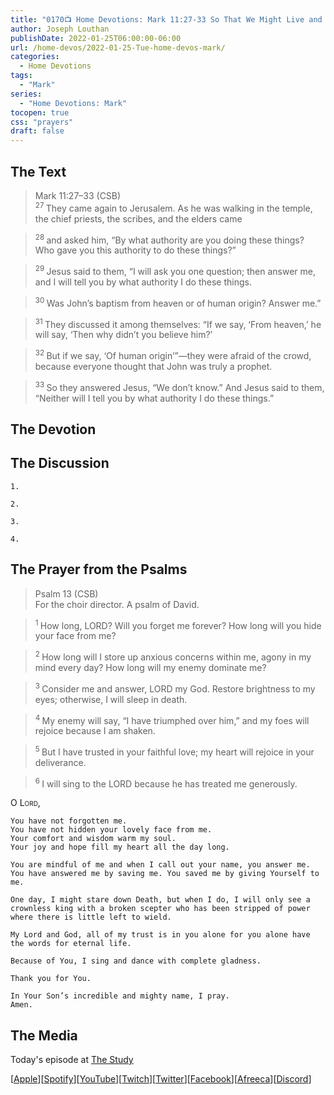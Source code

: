 ```yaml
---
title: "0170📺 Home Devotions: Mark 11:27-33 So That We Might Live and Know Him"
author: Joseph Louthan
publishDate: 2022-01-25T06:00:00-06:00
url: /home-devos/2022-01-25-Tue-home-devos-mark/
categories:
  - Home Devotions
tags:
  - "Mark"
series:
  - "Home Devotions: Mark"
tocopen: true
css: "prayers"
draft: false
---
```

## The Text

>Mark 11:27–33 (CSB)  
><sup> 27 </sup> They came again to Jerusalem. As he was walking in the temple, the chief priests, the scribes, and the elders came 

><sup> 28 </sup> and asked him, “By what authority are you doing these things? Who gave you this authority to do these things?” 

><sup> 29 </sup> Jesus said to them, “I will ask you one question; then answer me, and I will tell you by what authority I do these things. 

><sup> 30 </sup> Was John’s baptism from heaven or of human origin? Answer me.” 

><sup> 31 </sup> They discussed it among themselves: “If we say, ‘From heaven,’ he will say, ‘Then why didn’t you believe him?’ 

><sup> 32 </sup> But if we say, ‘Of human origin’”—they were afraid of the crowd, because everyone thought that John was truly a prophet. 

><sup> 33 </sup> So they answered Jesus, “We don’t know.” And Jesus said to them, “Neither will I tell you by what authority I do these things.”

## The Devotion



## The Discussion

```text
1. 
```

```text
2. 
```

```text
3. 
```

```text
4. 
```

## The Prayer from the Psalms

>Psalm 13 (CSB)  
>   For the choir director. A psalm of David. 

><sup> 1 </sup> How long, LORD? Will you forget me forever? How long will you hide your face from me? 

><sup> 2 </sup> How long will I store up anxious concerns within me, agony in my mind every day? How long will my enemy dominate me? 

><sup> 3 </sup> Consider me and answer, LORD my God. Restore brightness to my eyes; otherwise, I will sleep in death. 

><sup> 4 </sup> My enemy will say, “I have triumphed over him,” and my foes will rejoice because I am shaken. 

><sup> 5 </sup> But I have trusted in your faithful love; my heart will rejoice in your deliverance. 

><sup> 6 </sup> I will sing to the LORD because he has treated me generously.

<div style="font-variant: small-caps;">
  O Lord,
</div>

```text
You have not forgotten me.
You have not hidden your lovely face from me.
Your comfort and wisdom warm my soul.
Your joy and hope fill my heart all the day long.

You are mindful of me and when I call out your name, you answer me. You have answered me by saving me. You saved me by giving Yourself to me.

One day, I might stare down Death, but when I do, I will only see a crownless king with a broken scepter who has been stripped of power where there is little left to wield.

My Lord and God, all of my trust is in you alone for you alone have the words for eternal life.

Because of You, I sing and dance with complete gladness.

Thank you for You.

In Your Son’s incredible and mighty name, I pray.
Amen.
```

<div style="page-break-after: always;"></div>

## The Media

Today's episode at [The Study](http://study.theologic.us/podcast/)

\[[Apple](https://podcasts.apple.com/us/podcast/the-study/id1557102127)\]\[[Spotify](https://open.spotify.com/show/0Xs5qsNvWePyRqcmtOTPkR)\]\[[YouTube](http://youtube.theologic.us)\]\[[Twitch](http://twitch.theologic.us)\]\[[Twitter](https://twitter.com/theologic_us)\]\[[Facebook](https://www.facebook.com/groups/462231051477464)\]\[[Afreeca](https://bj.afreecatv.com/theologicus)\]\[[Discord](http://discord.theologic.us)\]
